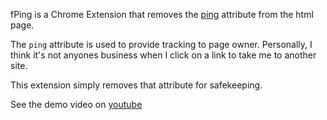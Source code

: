 fPing is a Chrome Extension that removes the [ping](https://html.spec.whatwg.org/multipage/links.html#ping) attribute from the html page.

The `ping` attribute is used to provide tracking to page owner. Personally, I think it's not anyones business when I click on a link to take me to another site.

This extension simply removes that attribute for safekeeping.

See the demo video on [youtube](https://youtu.be/7rkC7p6NWRA)
